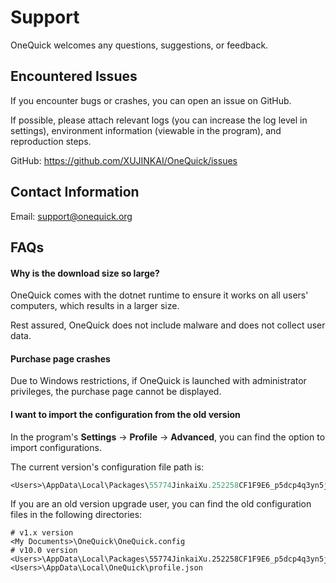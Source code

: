 # Support

OneQuick welcomes any questions, suggestions, or feedback.

## Encountered Issues

If you encounter bugs or crashes, you can open an issue on GitHub.

If possible, please attach relevant logs (you can increase the log level in settings), environment information (viewable in the program), and reproduction steps.

GitHub: <https://github.com/XUJINKAI/OneQuick/issues>

## Contact Information

Email: <support@onequick.org>

## FAQs

#### Why is the download size so large?

OneQuick comes with the dotnet runtime to ensure it works on all users' computers, which results in a larger size.

Rest assured, OneQuick does not include malware and does not collect user data.

#### Purchase page crashes

Due to Windows restrictions, if OneQuick is launched with administrator privileges, the purchase page cannot be displayed.

#### I want to import the configuration from the old version

In the program's **Settings** -> **Profile** -> **Advanced**, you can find the option to import configurations.

The current version's configuration file path is:

```ps
<Users>\AppData\Local\Packages\55774JinkaiXu.252258CF1F9E6_p5dcp4q3yn5jt\LocalState\profile\profile.json
```

If you are an old version upgrade user, you can find the old configuration files in the following directories:

```
# v1.x version
<My Documents>\OneQuick\OneQuick.config
# v10.0 version
<Users>\AppData\Local\Packages\55774JinkaiXu.252258CF1F9E6_p5dcp4q3yn5jt\LocalCache\Local\OneQuick\profile.json
<Users>\AppData\Local\OneQuick\profile.json
```
